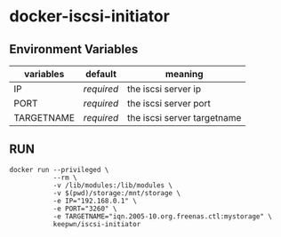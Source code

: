 # docker-iscsi-initiator

## Environment Variables

| variables   | default    | meaning                        |
| ----------- | :--------: | ------------------------------ |
| IP          | *required* | the iscsi server ip            |
| PORT        | *required* | the iscsi server port          |
| TARGETNAME  | *required* | the iscsi server targetname    |


## RUN

```
docker run --privileged \
           --rm \
           -v /lib/modules:/lib/modules \
           -v $(pwd)/storage:/mnt/storage \
           -e IP="192.168.0.1" \
           -e PORT="3260" \
           -e TARGETNAME="iqn.2005-10.org.freenas.ctl:mystorage" \
           keepwn/iscsi-initiator
```
